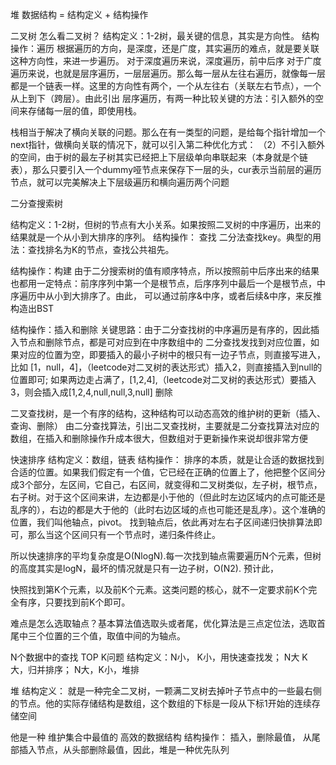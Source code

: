 堆
数据结构 = 结构定义 + 结构操作



二叉树
怎么看二叉树？
结构定义：1-2树，最关键的信息，其实是方向性。
结构操作：遍历
根据遍历的方向，是深度，还是广度，其实遍历的难点，就是要关联这种方向性，来进一步遍历。
对于深度遍历来说，深度遍历，前中后序
对于广度遍历来说，也就是层序遍历，一层层遍历。那么每一层从左往右遍历，就像每一层都是一个链表一样。这里的方向性有两个，一个从左往右（关联左右节点），一个从上到下（跨层）。由此引出 层序遍历，有两一种比较关键的方法：引入额外的空间来存储每一层的值，即使用栈。

栈相当于解决了横向关联的问题。那么在有一类型的问题，是给每个指针增加一个next指针，做横向关联的情况下，就可以引入第二种优化方式：
（2）不引入额外的空间，由于树的最左子树其实已经把上下层级单向串联起来（本身就是个链表），那么只要引入一个dummy哑节点来保存下一层的头，cur表示当前层的遍历节点，就可以完美解决上下层级遍历和横向遍历两个问题


二分查搜索树

结构定义：1-2树，但树的节点有大小关系。如果按照二叉树的中序遍历，出来的结果就是一个从小到大排序的序列。
结构操作： 查找
二分法查找key。典型的用法：查找排名为K的节点，查找公共祖先。


结构操作：构建
由于二分搜索树的值有顺序特点，所以按照前中后序出来的结果也都用一定特点：前序序列中第一个是根节点，后序序列中最后一个是根节点，中序遍历中从小到大排序了。由此，
可以通过前序&中序，或者后续&中序，来反推构造出BST

结构操作：插入和删除
关键思路：由于二分查找树的中序遍历是有序的，因此插入节点和删除节点，都是可对应到在中序数组中的
二分查找发找到对应位置，如果对应的位置为空，即要插入的最小子树中的根只有一边子节点，则直接写进入，比如 [1，null，4]，（leetcode对二叉树的表达形式）插入2，则直接插入到null的位置即可;
如果两边走占满了，[1,2,4],（leetcode对二叉树的表达形式）要插入3，则会插入成[1,2,4,null,null,3,null]
删除

二叉查找树，是一个有序的结构，这种结构可以动态高效的维护树的更新（插入、查询、删除）
由二分查找算法，引出二叉查找树，主要就是二分查找算法对应的数组，在插入和删除操作升成本很大，但数组对于更新操作来说却很非常方便


快速排序
结构定义：数组，链表
结构操作：
排序的本质，就是让合适的数据找到合适的位置。如果我们假定有一个值，它已经在正确的位置上了，他把整个区间分成3个部分，左区间，它自己，右区间，就变得和二叉树类似，左子树，根节点，右子树。对于这个区间来讲，左边都是小于他的（但此时左边区域内的点可能还是乱序的），右边的都是大于他的（此时右边区域的点也可能还是乱序）。这个准确的位置，我们叫他轴点，pivot。
找到轴点后，依此再对左右子区间递归快排算法即可，那么当这个区间只有一个节点时，递归条件终止。

所以快速排序的平均复杂度是O(NlogN).每一次找到轴点需要遍历N个元素，但树的高度其实是logN，最坏的情况就是只有一边子树，O(N2).
预计此，

快照找到第K个元素，以及前K个元素。这类问题的核心，就不一定要求前K个完全有序，只要找到前K个即可。

难点是怎么选取轴点？基本算法值选取头或者尾，优化算法是三点定位法，选取首尾中三个位置的三个值，取值中间的为轴点。

N个数据中的查找 TOP K问题
结构定义：N小， K小，用快速查找发； N大 K 大，归并排序； N大，K小，堆排

堆
结构定义：
就是一种完全二叉树，一颗满二叉树去掉叶子节点中的一些最右侧的节点。他的实际存储结构是数组，这个数组的下标是一段从下标1开始的连续存储空间

他是一种 维护集合中最值的 高效的数据结构
结构操作：
插入，删除最值， 从尾部插入节点，从头部删除最值，因此，堆是一种优先队列




